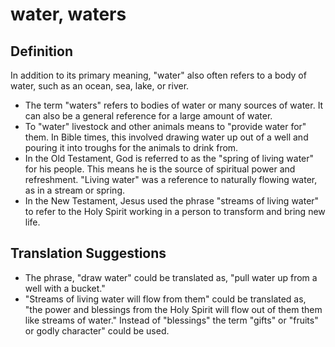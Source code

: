 # water, waters

## Definition

In addition to its primary meaning, "water" also often refers to a body of water, such as an ocean, sea, lake, or river.

* The term "waters" refers to bodies of water or many sources of water. It can also be a general reference for a large amount of water.
* To "water" livestock and other animals means to "provide water for" them. In Bible times, this involved drawing water up out of a well and pouring it into troughs for the animals to drink from.
* In the Old Testament, God is referred to as the "spring of living water" for his people. This means he is the source of spiritual power and refreshment. "Living water" was a reference to naturally flowing water, as in a stream or spring. 
* In the New Testament, Jesus used the phrase "streams of living water" to refer to the Holy Spirit working in a person to transform and bring new life.


## Translation Suggestions



* The phrase, "draw water" could be translated as, "pull water up from a well with a bucket."
* "Streams of living water will flow from them" could be translated as, "the power and blessings from the Holy Spirit will flow out of them them like streams of water." Instead of "blessings" the term "gifts" or "fruits" or godly character" could be used.